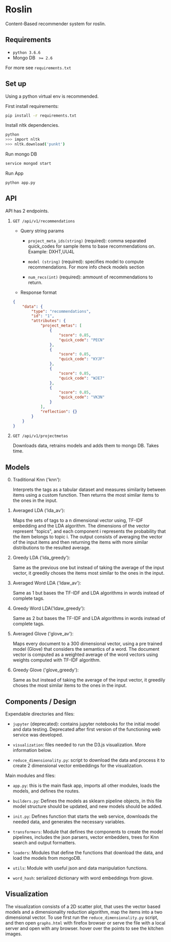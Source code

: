 # Roslin

Content-Based recommender system for roslin.

## Requirements

* `python 3.6.6`
* Mongo DB  ` >= 2.6`

For more see `requirements.txt`

## Set up 

Using a python virtual env is recommended. 

First install requirements:

```bash
pip install -r requirements.txt
```

Install nltk dependencies.

```bash
python
>>> import nltk
>>> nltk.download('punkt')
```

Run mongo DB

```bash
service mongod start
```

Run App

```
python app.py
```


## API

API has 2 endpoints.

1. `GET /api/v1/recommendations`

    * Query string params

        * `project_meta_ids(string)` (required): comma separated quick_codes for sample items to base recommendations on. Example:  DXHT,UU4L

        * `model (string)` (required): specifies model to compute recommendations.  For more info check models section

        * `num_recs(int)` (required): ammount of recommendations to return.

    * Response format

    ``` json
    {
        "data": {
            "type": "recommendations",
            "id": "1",
            "attributes": {
                "project_metas": [
                    {
                        "score": 0.85,
                        "quick_code": "PECN"
                    },
                    {
                        "score": 0.85,
                        "quick_code": "KYJF"
                    },
                    {
                        "score": 0.85,
                        "quick_code": "WJE7"
                    },
                    {
                        "score": 0.85,
                        "quick_code": "VK3N"
                    }
                ],
                "reflection": {}
            }
        }
    }
    ```

2. `GET /api/v1/projectmetas`

    Downloads data, retrains models and adds them to mongo DB. Takes time.


## Models


0. Traditional Knn ('knn'):

    Interprets the tags as a tabular dataset and measures similarity between items using a custom function. Then returns the most similar items to the ones in the input.

1. Averaged LDA ('lda_av'):

    Maps the sets of tags to a n dimensional vector using, TF-IDF embedding and the LDA algorithm. The dimensions of the vector represent "topics", and each component i represents the probability that the item belongs to topic i.  The output consists of averaging the vector of the input items and then returning the items with more similar distributions to the  resulted average.

2.  Greedy LDA ('lda_greedy'):
    
    Same as the previous one but instead of taking the average of the input vector, it greedily choses the items most similar  to the ones in the input.

3. Averaged Word LDA ('ldaw_av'):

    Same as 1 but bases the TF-IDF and LDA algorithms in words instead of complete tags.

4. Greedy Word LDA('ldaw_greedy'):

    Same as 2 but bases the TF-IDF and LDA algorithms in words instead of complete tags.

5. Averaged Glove ('glove_av'):

    Maps every document to a 300 dimensional vector, using a pre trained model (Glove) that considers the semantics of a word. The document vector is computed as a weighted average of the word vectors using weights computed with TF-IDF algorithm.

6. Greedy Glove ('glove_greedy'):

    Same as but instead of taking the average of the input vector, it greedily choses the most similar items to the ones in the input.


## Components / Design

Expendable directories and files:

* `jupyter` (deprecated): contains jupyter notebooks for the initial model and data testing. Deprecated after first version of the functioning web service was developed.

* `visualization`: files needed to run the D3.js visualization. More information below.

* `reduce_dimensionality.py`: script to download the data and process it to create 2 dimensional vector embeddings for the visualization.

Main modules and files:

* `app.py`: this is the main flask app, imports all other modules, loads the models, and defines the routes.

* `builders.py`: Defines the models as sklearn pipeline objects, in this file model structure should be updated, and new models should be added.

* `init.py`: Defines function that starts the web service, downloads the needed data, and generates the necessary variables.

* `transformers`: Module that defines the components to create the model pipelines, includes the json parsers, vector embedders, trees for Knn search and output formatters.

* `loaders`: Modules that define the functions that download the data, and load the models from mongoDB.

* `utils`: Module with useful json and data manipulation functions.

* `word_hash`: serialized dictionary with word embeddings from glove.

## Visualization

The visualization consists of a 2D scatter plot, that uses the vector based models and a dimensionality reduction algorithm, map the items into a two dimensional vector. To use first run the `reduce_dimensionality.py` script, and then open  `graphs.html` with firefox browser or serve the file with a local server and open with any browser. hover over the points to see the kitchen images.

